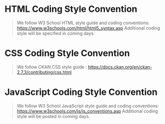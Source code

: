 # HTML Coding Style Convention

> We follow W3 School HTML style guide and coding conventions: https://www.w3schools.com/html/html5_syntax.asp
> Additional coding style will be specified in coming days.

# CSS Coding Style Convention
> We follow CKAN CSS style guide : https://docs.ckan.org/en/ckan-2.7.3/contributing/css.html

# JavaScript Coding Style Convention
> We follow W3 School JavaScript style guide and coding conventions: https://www.w3schools.com/js/js_conventions.asp
> Additional coding style will be posted in coming days.

